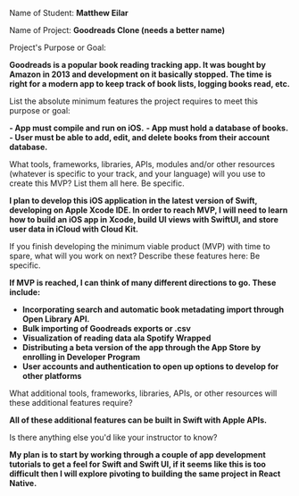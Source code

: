 Name of Student: **Matthew Eilar**

Name of Project: **Goodreads Clone (needs a better name)**

Project's Purpose or Goal: 

**Goodreads is a popular book reading tracking app. It was bought by Amazon in 2013 and development on it basically stopped. The time is right for a modern app to keep track of book lists, logging books read, etc.**

List the absolute minimum features the project requires to meet this purpose or goal:

**- App must compile and run on iOS.** 
**- App must hold a database of books.** 
**- User must be able to add, edit, and delete books from their account database.**

What tools, frameworks, libraries, APIs, modules and/or other resources (whatever is specific to your track, and your language) will you use to create this MVP? List them all here. Be specific.

**I plan to develop this iOS application in the latest version of Swift, developing on Apple Xcode IDE. In order to reach MVP, I will need to learn how to build an iOS app in Xcode, build UI views with SwiftUI, and store user data in iCloud with Cloud Kit.**

If you finish developing the minimum viable product (MVP) with time to spare, what will you work on next? Describe these features here: Be specific.


**If MVP is reached, I can think of many different directions to go. These include:**

* **Incorporating search and automatic book metadating import through Open Library API.**
* **Bulk importing of Goodreads exports or .csv**
* **Visualization of reading data ala Spotify Wrapped**
* **Distributing a beta version of the app through the App Store by enrolling in Developer Program**
* **User accounts and authentication to open up options to develop for other platforms**

What additional tools, frameworks, libraries, APIs, or other resources will these additional features require?

**All of these additional features can be built in Swift with Apple APIs.**

Is there anything else you'd like your instructor to know?

**My plan is to start by working through a couple of app development tutorials to get a feel for Swift and Swift UI, if it seems like this is too difficult then I will explore pivoting to building the same project in React Native.**